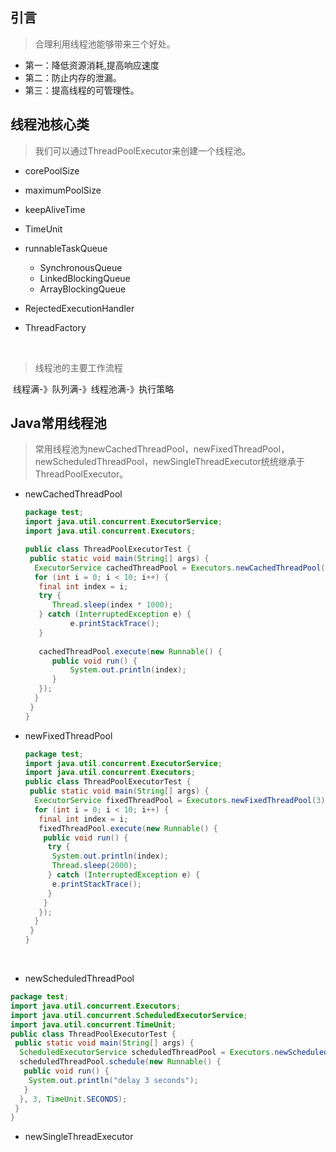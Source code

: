 ## 引言

> 合理利用线程池能够带来三个好处。

- 第一：降低资源消耗,提高响应速度
- 第二：防止内存的泄漏。
- 第三：提高线程的可管理性。




## 线程池核心类

> 我们可以通过ThreadPoolExecutor来创建一个线程池。

- corePoolSize

- maximumPoolSize

- keepAliveTime

- TimeUnit

- runnableTaskQueue
  - SynchronousQueue
  - LinkedBlockingQueue
  - ArrayBlockingQueue

- RejectedExecutionHandler

- ThreadFactory

  ​

> 线程池的主要工作流程 

​	线程满-》队列满-》线程池满-》执行策略



## Java常用线程池

>常用线程池为newCachedThreadPool，newFixedThreadPool，newScheduledThreadPool，newSingleThreadExecutor统统继承于ThreadPoolExecutor。

- newCachedThreadPool

  ```java
  package test;  
  import java.util.concurrent.ExecutorService;  
  import java.util.concurrent.Executors;  

  public class ThreadPoolExecutorTest {  
   public static void main(String[] args) {  
    ExecutorService cachedThreadPool = Executors.newCachedThreadPool();  
    for (int i = 0; i < 10; i++) {  
     final int index = i;  
     try {  
      	Thread.sleep(index * 1000);  
     } catch (InterruptedException e) {  
     		e.printStackTrace();  
     }  
      
     cachedThreadPool.execute(new Runnable() {  
        public void run() {  
            System.out.println(index);  
        }  
     });  
    }  
   }  
  }  
  ```



- newFixedThreadPool

  ```java
  package test;  
  import java.util.concurrent.ExecutorService;  
  import java.util.concurrent.Executors;  
  public class ThreadPoolExecutorTest {  
   public static void main(String[] args) {  
    ExecutorService fixedThreadPool = Executors.newFixedThreadPool(3);  
    for (int i = 0; i < 10; i++) {  
     final int index = i;  
     fixedThreadPool.execute(new Runnable() {  
      public void run() {  
       try {  
        System.out.println(index);  
        Thread.sleep(2000);  
       } catch (InterruptedException e) {  
        e.printStackTrace();  
       }  
      }  
     });  
    }  
   }  
  }  
  ```

  ​

- newScheduledThreadPool


```java
package test;  
import java.util.concurrent.Executors;  
import java.util.concurrent.ScheduledExecutorService;  
import java.util.concurrent.TimeUnit;  
public class ThreadPoolExecutorTest {  
 public static void main(String[] args) {  
  ScheduledExecutorService scheduledThreadPool = Executors.newScheduledThreadPool(5);  
  scheduledThreadPool.schedule(new Runnable() {  
   public void run() {  
    System.out.println("delay 3 seconds");  
   }  
  }, 3, TimeUnit.SECONDS);  
 }  
}  
```

- newSingleThreadExecutor




